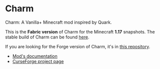 # Charm

Charm: A Vanilla+ Minecraft mod inspired by Quark.

This is the **Fabric version** of Charm for the Minecraft **1.17** snapshots.
The stable build of Charm can be found [here](https://github.com/svenhjol/Charm/).

If you are looking for the Forge version of Charm, it's in [this repository](https://github.com/svenhjol/CharmForge/).

* [Mod's documentation](https://svenhjol.github.io/Charm/)
* [CurseForge project page](https://www.curseforge.com/minecraft/mc-mods/charm/)
